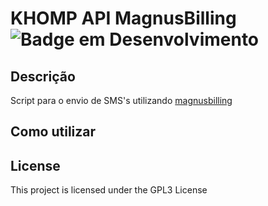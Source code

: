 # KHOMP API MagnusBilling ![Badge em Desenvolvimento](http://img.shields.io/static/v1?label=STATUS&message=EM%20DESENVOLVIMENTO&color=GREEN&style=for-the-badge)


## Descrição

Script para o envio de SMS's utilizando <a href="https://github.com/magnussolution/magnusbilling7">magnusbilling</a>

## Como utilizar



## License

This project is licensed under the GPL3 License